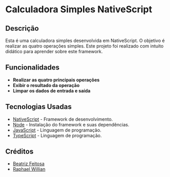# Calculadora Simples NativeScript

## Descrição

Esta é uma calculadora simples desenvolvida em NativeScript. O objetivo é realizar as quatro operações simples.
Este projeto foi realizado com intuito didático para aprender sobre este framework.

## Funcionalidades

- **Realizar as quatro principais operações**
- **Exibir o resultado da operação**
- **Limpar os dados de entrada e saída**

## Tecnologias Usadas

- [NativeScript](https://nativescript.org/) - Framework de desenvolvimento.
- [Node](https://nodejs.org/pt) - Instalação do framework e suas dependências.
- [JavaScript](https://developer.mozilla.org/pt-BR/docs/Web/JavaScript) - Linguagem de programação.
- [TypeScript](https://www.typescriptlang.org/ ) - Linguagem de programação.

## Créditos

- [Beatriz Feitosa](https://github.com/beatrizfeitosa)
- [Raphael Willian](https://github.com/RaphaelWillianBarbosadePaula)
